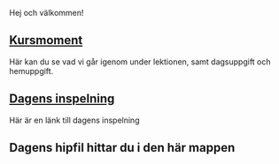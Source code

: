 Hej och välkommen!

## [Kursmoment](https://github.com/Studio-Konkret/Technical-Direction/blob/main/Intro_101/)
Här kan du se vad vi går igenom under lektionen, samt dagsuppgift och hemuppgift.

## [Dagens inspelning](dd)
Här är en länk till dagens inspelning

## Dagens hipfil hittar du i den här mappen
